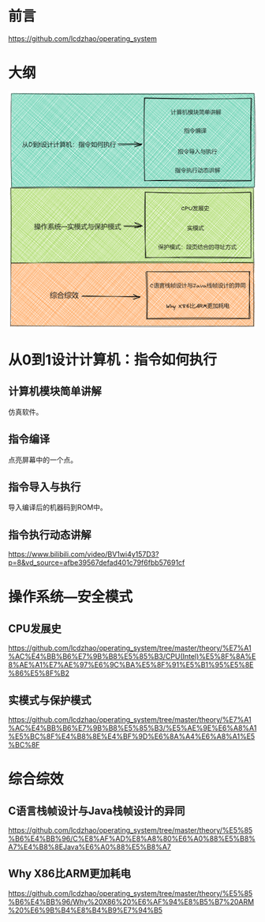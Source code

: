 # 前言
https://github.com/lcdzhao/operating_system
# 大纲
![大纲](README.assets/arch.png)

# 从0到1设计计算机：指令如何执行
## 计算机模块简单讲解
仿真软件。
## 指令编译
点亮屏幕中的一个点。
## 指令导入与执行
导入编译后的机器码到ROM中。
## 指令执行动态讲解
https://www.bilibili.com/video/BV1wi4y157D3?p=8&vd_source=afbe39567defad401c79f6fbb57691cf

# 操作系统—安全模式
## CPU发展史
https://github.com/lcdzhao/operating_system/tree/master/theory/%E7%A1%AC%E4%BB%B6%E7%9B%B8%E5%85%B3/CPU(Intel)%E5%8F%8A%E8%AE%A1%E7%AE%97%E6%9C%BA%E5%8F%91%E5%B1%95%E5%8E%86%E5%8F%B2
## 实模式与保护模式
https://github.com/lcdzhao/operating_system/tree/master/theory/%E7%A1%AC%E4%BB%B6%E7%9B%B8%E5%85%B3/%E5%AE%9E%E6%A8%A1%E5%BC%8F%E4%B8%8E%E4%BF%9D%E6%8A%A4%E6%A8%A1%E5%BC%8F

# 综合综效
## C语言栈帧设计与Java栈帧设计的异同
https://github.com/lcdzhao/operating_system/tree/master/theory/%E5%85%B6%E4%BB%96/C%E8%AF%AD%E8%A8%80%E6%A0%88%E5%B8%A7%E4%B8%8EJava%E6%A0%88%E5%B8%A7
## Why X86比ARM更加耗电
https://github.com/lcdzhao/operating_system/tree/master/theory/%E5%85%B6%E4%BB%96/Why%20X86%20%E6%AF%94%E8%B5%B7%20ARM%20%E6%9B%B4%E8%B4%B9%E7%94%B5
